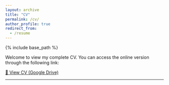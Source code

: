 ```yaml
---
layout: archive
title: "CV"
permalink: /cv/
author_profile: true
redirect_from:
  - /resume
---
```


{% include base_path %}

<div class="cv-main-section">
  <p>Welcome to view my complete CV. You can access the online version through the following link:</p>
  
  <div class="cv-download-links">
    <a href="https://drive.google.com/file/d/1pypk5mBCQ8k1Ah60Ispgfpdfx9nQGQ9Y/view?usp=drive_link" class="btn btn--primary btn--large" target="_blank">
      📄 View CV (Google Drive)
    </a>
  </div>
  
  <hr>
  

